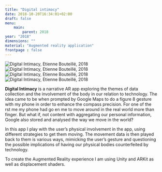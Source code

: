 ```yaml
---
title: "Digital intimacy"
date: 2018-10-20T16:34:01+02:00
draft: false
menu:
    main:   
        parent: 2018
year: "2018"
dimensions: ""
material: "Augmented reality application"
frontpage : false 
---
```


![Digital Intimacy, Etienne Bouteillé, 2018](/img/Digital_intimacy1_square.png)
![Digital Intimacy, Etienne Bouteillé, 2018](/img/Digital_intimacy2.png)
![Digital Intimacy, Etienne Bouteillé, 2018](/img/Digital_intimacy3.png)
![Digital Intimacy, Etienne Bouteillé, 2018](/img/Digital_intimacy5_square.png)

**Digital Intimacy** is a narrative AR app exploring the themes of data collection and the involvement of the body in our relation to technology. The idea came to be when prompted by Google Maps to do a figure 8 gesture with my phone in order to enhance the compass precision. For one of the rst me my phone had go en me to move around in the real world more than finger. But what if, not content with aggregating our personal information, Google also stored and analysed the way we move in the world?

In this app I play with the user’s physical involvement in the app, using different strategies to get them moving. The movement data is then played back to them is various ways, mimicking the user’s gesture and questioning the possible implications of having our physical bodies counterfeited by technology.
					
To create the Augmented Reality experience I am using Unity and ARKit as well as displacement shaders.